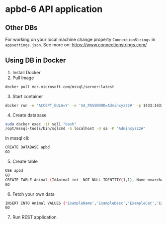 # apbd-6 API application
## Other DBs
For working on your local machine change property `ConnectionStrings` in `appsettings.json`. 
See more on: https://www.connectionstrings.com/

## Using DB in Docker 
1. Install Docker
2. Pull Image
```bash
docker pull mcr.microsoft.com/mssql/server:latest
```
3. Start container
```bash
docker run -e 'ACCEPT_EULA=Y' -e 'SA_PASSWORD=Adminxyz22#' -p 1433:1433 -d mcr.microsoft.com/mssql/server:latest -n sql1
```
4. Create database
```bash
sudo docker exec -it sql1 "bash"
/opt/mssql-tools/bin/sqlcmd -S localhost -U sa -P "Adminxyz22#"
```
in mssql cli:
```bash
CREATE DATABASE apbd
GO

```
5. Create table
```bash
USE apbd
GO
CREATE TABLE Animal (IdAnimal int  NOT NULL IDENTITY(1,1), Name nvarchar(200)  NOT NULL, Description nvarchar(200)  NULL, Category nvarchar(200)  NOT NULL, Area nvarchar(200)  NOT NULL, CONSTRAINT IdAnimal
GO
```
6. Fetch your own data
```bash
INSERT INTO Animal VALUES ('ExampleName','ExampleDesc','ExampleCat','ExampleArea')
GO
```
7. Run REST application


